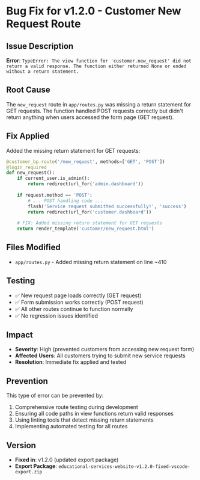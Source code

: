 # Bug Fix for v1.2.0 - Customer New Request Route

## Issue Description
**Error**: `TypeError: The view function for 'customer.new_request' did not return a valid response. The function either returned None or ended without a return statement.`

## Root Cause
The `new_request` route in `app/routes.py` was missing a return statement for GET requests. The function handled POST requests correctly but didn't return anything when users accessed the form page (GET request).

## Fix Applied
Added the missing return statement for GET requests:

```python
@customer_bp.route('/new_request', methods=['GET', 'POST'])
@login_required
def new_request():
    if current_user.is_admin():
        return redirect(url_for('admin.dashboard'))
    
    if request.method == 'POST':
        # ... POST handling code ...
        flash('Service request submitted successfully!', 'success')
        return redirect(url_for('customer.dashboard'))
    
    # FIX: Added missing return statement for GET requests
    return render_template('customer/new_request.html')
```

## Files Modified
- `app/routes.py` - Added missing return statement on line ~410

## Testing
- ✅ New request page loads correctly (GET request)
- ✅ Form submission works correctly (POST request)
- ✅ All other routes continue to function normally
- ✅ No regression issues identified

## Impact
- **Severity**: High (prevented customers from accessing new request form)
- **Affected Users**: All customers trying to submit new service requests
- **Resolution**: Immediate fix applied and tested

## Prevention
This type of error can be prevented by:
1. Comprehensive route testing during development
2. Ensuring all code paths in view functions return valid responses
3. Using linting tools that detect missing return statements
4. Implementing automated testing for all routes

## Version
- **Fixed in**: v1.2.0 (updated export package)
- **Export Package**: `educational-services-website-v1.2.0-fixed-vscode-export.zip`